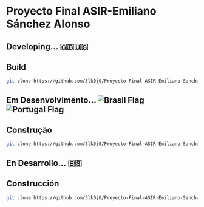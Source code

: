 # Proyecto Final ASIR-Emiliano Sánchez Alonso

## Developing... :gb::us:	
## Build
```bash
git clone https://github.com/3lk0j0/Proyecto-Final-ASIR-Emiliano-Sanchez-Alonso.git
```

## Em Desenvolvimento... ![Brasil Flag](https://flagcdn.com/w20/br.png) ![Portugal Flag](https://flagcdn.com/w20/pt.png) 
## Construção
```bash
git clone https://github.com/3lk0j0/Proyecto-Final-ASIR-Emiliano-Sanchez-Alonso.git
```

## En Desarrollo... :es:
## Construcción
```bash
git clone https://github.com/3lk0j0/Proyecto-Final-ASIR-Emiliano-Sanchez-Alonso.git
```
